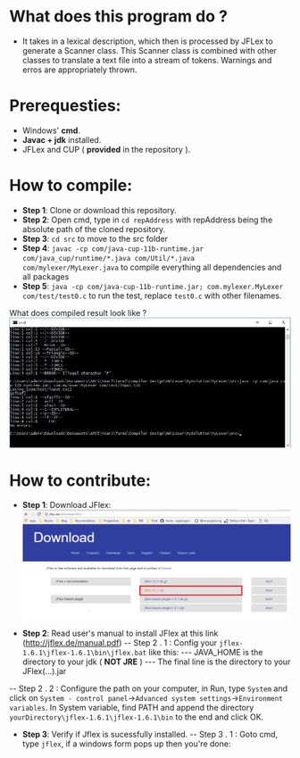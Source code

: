 # What does this program do ? 
- It takes in a lexical description, which then is processed by JFLex to generate a Scanner class. This Scanner class is combined
with other classes to translate a text file into a stream of tokens. Warnings and erros are appropriately thrown.

# Prerequesties:
- Windows' **cmd**.
- **Javac + jdk** installed.
- JFLex and CUP ( **provided** in the repository ).


# How to compile:
- **Step 1**: Clone or download this repository.
- **Step 2**: Open cmd, type in `cd repAddress` with repAddress being the absolute path of the cloned repository.
- **Step 3**: `cd src` to move to the src folder
- **Step 4**: `javac -cp com/java-cup-11b-runtime.jar com/java_cup/runtime/*.java com/Util/*.java com/mylexer/MyLexer.java` to compile everything all dependencies and all packages
- **Step 5**: `java -cp com/java-cup-11b-runtime.jar; com.mylexer.MyLexer com/test/test0.c` to run the test, replace `test0.c` with other filenames.

What does compiled result look like ? 
![alt text](https://github.com/minhthanh3145/MyLexer/blob/master/img/compiled.jpg)

# How to contribute:
- **Step 1**: Download JFlex: ![alt text](https://github.com/minhthanh3145/MyLexer/blob/master/img/jflex_downlad.png)

- **Step 2**: Read user's manual to install JFlex at this link (http://jflex.de/manual.pdf)
-- Step 2 . 1 : Config your `jflex-1.6.1\jflex-1.6.1\bin\jflex.bat` like this:
--- JAVA_HOME is the directory to your jdk ( **NOT JRE** )
--- The final line is the directory to your JFlex(...).jar

-- Step 2 . 2 : Configure the path on your computer, in Run, type `System` and click on `System - control panel`->`Advanced system settings`->`Environment variables`. In System variable, find PATH and append the directory `yourDirectory\jflex-1.6.1\jflex-1.6.1\bin` to the end and click OK.

- **Step 3**: Verify if Jflex is sucessfully installed.
-- Step 3 . 1 : Goto cmd, type `jflex`, if a windows form pops up then you're done:
